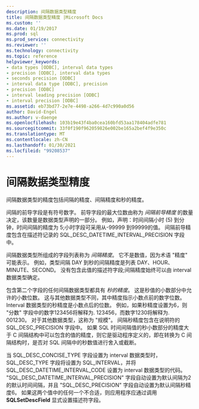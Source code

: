 ```yaml
---
description: 间隔数据类型精度
title: 间隔数据类型精度 |Microsoft Docs
ms.custom: ''
ms.date: 01/19/2017
ms.prod: sql
ms.prod_service: connectivity
ms.reviewer: ''
ms.technology: connectivity
ms.topic: reference
helpviewer_keywords:
- data types [ODBC], interval data types
- precision [ODBC], interval data types
- seconds precision [ODBC]
- interval data type [ODBC], precision
- precision [ODBC]
- interval leading precision [ODBC]
- interval precision [ODBC]
ms.assetid: eb73bd77-2e7e-4498-a266-4d7c990a0d56
author: David-Engel
ms.author: v-daenge
ms.openlocfilehash: 103b19e43f4ba0cea160bfd53aa178404adfe781
ms.sourcegitcommit: 33f0f190f962059826e002be165a2bef4f9e350c
ms.translationtype: MT
ms.contentlocale: zh-CN
ms.lasthandoff: 01/30/2021
ms.locfileid: "99208537"
---
```

# <a name="interval-data-type-precision"></a>间隔数据类型精度
间隔数据类型的精度包括间隔的精度、间隔精度和秒的精度。  
  
 间隔的前导字段是有符号数字。 前导字段的最大位数由称为 *间隔前导精度* 的数量决定，该数量是数据类型声明的一部分。 例如，声明：时间间隔小时 (5) 到分钟，时间间隔的精度为 5;小时字段可采用从-99999 到99999的值。 间隔前导精度包含在描述符记录的 SQL_DESC_DATETIME_INTERVAL_PRECISION 字段中。  
  
 间隔数据类型所组成的字段列表称为 *间隔精度*。 它不是数值，因为术语 "精度" 可能表示。 例如，类型间隔 DAY 到秒的间隔精度是列表 DAY、HOUR、MINUTE、SECOND。 没有包含此值的描述符字段;间隔精度始终可以由 interval 数据类型确定。  
  
 包含第二个字段的任何间隔数据类型都具有 *秒的精度*。 这是秒值的小数部分中允许的小数位数。 这与其他数据类型不同，其中精度指示小数点前的数字位数。 Interval 数据类型的秒精度是小数点后的位数。 例如，如果秒精度设置为6，则 "分数" 字段中的数字123456将解释为. 123456，而数字1230将解释为. 001230。 对于其他数据类型，这称为 "规模"。 间隔秒精度包含在说明符的 SQL_DESC_PRECISION 字段中。 如果 SQL 时间间隔值的秒小数部分的精度大于 C 间隔结构中可以包含的值的精度，则它是驱动程序定义的，即在转换为 C 间隔结构时，是否对 SQL 间隔中的秒数值进行舍入或截断。  
  
 当 SQL_DESC_CONCISE_TYPE 字段设置为 interval 数据类型时，SQL_DESC_TYPE 字段将设置为 SQL_INTERVAL，并将 SQL_DESC_DATETIME_INTERVAL_CODE 设置为 interval 数据类型的代码。 "SQL_DESC_DATETIME_INTERVAL_PRECISION" 字段自动设置为默认间隔为2的默认时间间隔，并且 "SQL_DESC_PRECISION" 字段自动设置为默认间隔秒精度6。 如果这两个值中的任何一个不合适，则应用程序应通过调用 **SQLSetDescField** 显式设置描述符字段。

